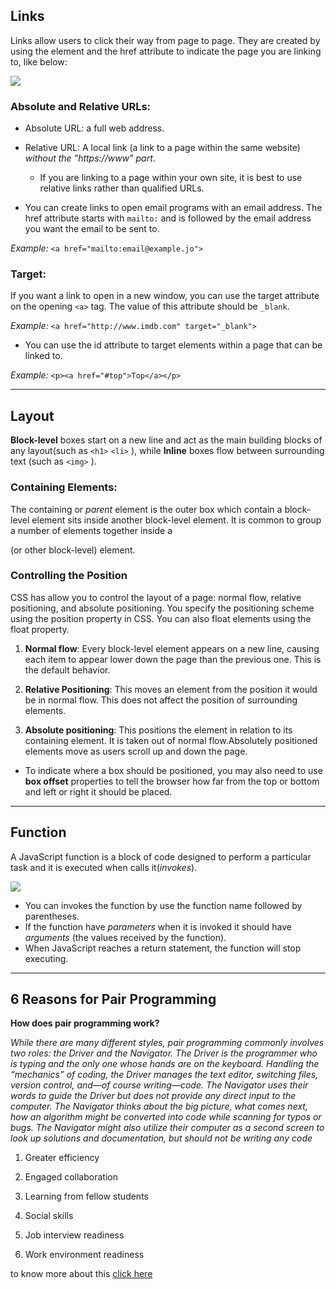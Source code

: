 ## Links

Links allow users to click their way from page to page. They are created by using the <a> element and the href attribute to indicate the page you are linking to, like below:

![](https://learn-the-web.algonquindesign.ca/topics/html-semantics/html-tag-parts.png)

### Absolute and Relative URLs:

- Absolute URL: a full web address.

- Relative URL: A local link (a link to a page within the same website) _without the "https://www" part_.

  - If you are linking to a page within your own site, it is best to use relative links rather than qualified URLs.

- You can create links to open email programs with an email address. The href attribute starts with `mailto:` and is followed by the email address you want the
  email to be sent to.

_Example:_
`<a href="mailto:email@example.jo">`

### Target:

If you want a link to open in a new window, you can use the target attribute on the opening `<a>` tag. The value of this attribute should be `_blank`.

_Example:_
`<a href="http://www.imdb.com" target="_blank">`

- You can use the id attribute to target elements within a page that can be linked to.

_Example:_
`<p><a href="#top">Top</a></p>`

-----

## Layout

**Block-level** boxes start on a new line and act as the main building blocks of any layout(such as `<h1>` `<li>` ), while **Inline** boxes flow between surrounding text (such as `<img>` ).

### Containing Elements:

The containing or _parent_ element is the outer box which contain a block-level element sits inside another block-level element. It is common to group a number of elements together inside a <div> (or other block-level) element.

### Controlling the Position

CSS has allow you to control the layout of a page: normal flow, relative positioning, and absolute
positioning. You specify the positioning scheme using the position property in CSS. You can also float elements using the float property.

1. **Normal flow**: Every block-level element appears on a new line, causing each item to appear lower down the page than the previous one. This is the default behavior.

2. **Relative Positioning**: This moves an element from the position it would be in normal flow. This
   does not affect the position of surrounding elements.

3. **Absolute positioning**: This positions the element in relation to its containing element. It is taken out of normal flow.Absolutely positioned elements move as users scroll up and down the page.

- To indicate where a box should be positioned, you may also need to use **box offset** properties to tell the browser how far from the top or bottom and left or right it should be placed.
----

## Function

A JavaScript function is a block of code designed to perform a particular task and it is executed when calls it(_invokes_).

![](https://s3.ap-south-1.amazonaws.com/s3.studytonight.com/tutorials/uploads/pictures/1587882057-1.png)

- You can invokes the function by use the function name followed by parentheses.
- If the function have _parameters_ when it is invoked it should have _arguments_ (the values received by the function).
- When JavaScript reaches a return statement, the function will stop executing.
-----

## 6 Reasons for Pair Programming


**How does pair programming work?**

*While there are many different styles, pair programming commonly involves two roles: the Driver and the Navigator. The Driver is the programmer who is typing and the only one whose hands are on the keyboard. Handling the “mechanics” of coding, the Driver manages the text editor, switching files, version control, and—of course writing—code. The Navigator uses their words to guide the Driver but does not provide any direct input to the computer. The Navigator thinks about the big picture, what comes next, how an algorithm might be converted into code while scanning for typos or bugs. The Navigator might also utilize their computer as a second screen to look up solutions and documentation, but should not be writing any code*

1. Greater efficiency

2. Engaged collaboration

3. Learning from fellow students

4. Social skills

5. Job interview readiness

6. Work environment readiness

to know more about this [click here](https://www.codefellows.org/blog/6-reasons-for-pair-programming/)